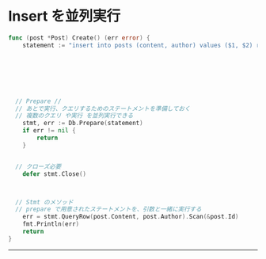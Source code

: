 


# Insert を並列実行





```go
func (post *Post) Create() (err error) {
	statement := "insert into posts (content, author) values ($1, $2) returning id"







  // Prepare //
  // あとで実行、クエリするためのステートメントを準備しておく
  // 複数のクエリ や実行 を並列実行できる
	stmt, err := Db.Prepare(statement)
	if err != nil {
		return
	}


  // クローズ必要
	defer stmt.Close()



  // Stmt のメソッド
  // prepare で用意されたステートメントを、引数と一緒に実行する
	err = stmt.QueryRow(post.Content, post.Author).Scan(&post.Id)
	fmt.Println(err)
	return
}
```
-------------------------------------------------
